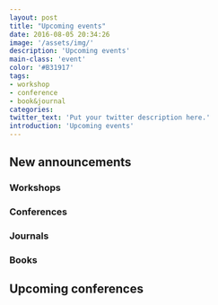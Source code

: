```yaml
---
layout: post
title: "Upcoming events"
date: 2016-08-05 20:34:26
image: '/assets/img/'
description: 'Upcoming events'
main-class: 'event'
color: '#B31917'
tags:
- workshop
- conference
- book&journal
categories:
twitter_text: 'Put your twitter description here.'
introduction: 'Upcoming events'
---
```


## New announcements

### Workshops

### Conferences

### Journals

### Books

## Upcoming conferences


 
 